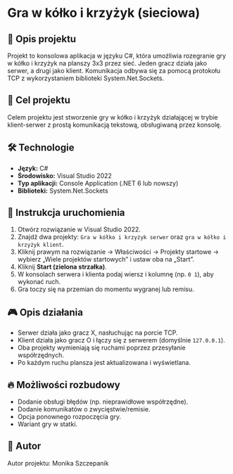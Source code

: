 # Gra w kółko i krzyżyk (sieciowa)

## 📌 Opis projektu
Projekt to konsolowa aplikacja w języku C#, która umożliwia rozegranie gry w kółko i krzyżyk na planszy 3x3 przez sieć. Jeden gracz działa jako serwer, a drugi jako klient. Komunikacja odbywa się za pomocą protokołu TCP z wykorzystaniem biblioteki System.Net.Sockets.

## 🎯 Cel projektu
Celem projektu jest stworzenie gry w kółko i krzyżyk działającej w trybie klient-serwer z prostą komunikacją tekstową, obsługiwaną przez konsolę.

## 🛠 Technologie
- **Język:** C#
- **Środowisko:** Visual Studio 2022
- **Typ aplikacji:** Console Application (.NET 6 lub nowszy)
- **Biblioteki:** System.Net.Sockets

## 🚀 Instrukcja uruchomienia
1. Otwórz rozwiązanie w Visual Studio 2022.
2. Znajdź dwa projekty: `Gra w kółko i krzyżyk serwer` oraz `gra w kółko i krzyżyk klient`.
3. Kliknij prawym na rozwiązanie → Właściwości → Projekty startowe → wybierz „Wiele projektów startowych” i ustaw oba na „Start”.
4. Kliknij **Start (zielona strzałka)**.
5. W konsolach serwera i klienta podaj wiersz i kolumnę (np. `0 1`), aby wykonać ruch.
6. Gra toczy się na przemian do momentu wygranej lub remisu.

## 🎮 Opis działania
- Serwer działa jako gracz X, nasłuchując na porcie TCP.
- Klient działa jako gracz O i łączy się z serwerem (domyślnie `127.0.0.1`).
- Oba projekty wymieniają się ruchami poprzez przesyłanie współrzędnych.
- Po każdym ruchu plansza jest aktualizowana i wyświetlana.

## 🔥 Możliwości rozbudowy
- Dodanie obsługi błędów (np. nieprawidłowe współrzędne).
- Dodanie komunikatów o zwycięstwie/remisie.
- Opcja ponownego rozpoczęcia gry.
- Wariant gry w statki.

## 👤 Autor
Autor projektu: Monika Szczepanik
